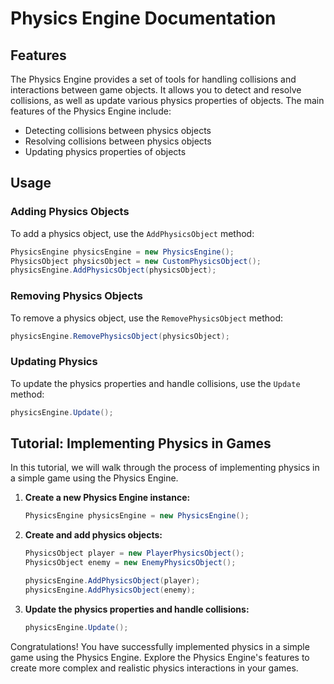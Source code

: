 # Physics Engine Documentation

## Features

The Physics Engine provides a set of tools for handling collisions and interactions between game objects. It allows you to detect and resolve collisions, as well as update various physics properties of objects. The main features of the Physics Engine include:

- Detecting collisions between physics objects
- Resolving collisions between physics objects
- Updating physics properties of objects

## Usage

### Adding Physics Objects

To add a physics object, use the `AddPhysicsObject` method:

```csharp
PhysicsEngine physicsEngine = new PhysicsEngine();
PhysicsObject physicsObject = new CustomPhysicsObject();
physicsEngine.AddPhysicsObject(physicsObject);
```

### Removing Physics Objects

To remove a physics object, use the `RemovePhysicsObject` method:

```csharp
physicsEngine.RemovePhysicsObject(physicsObject);
```

### Updating Physics

To update the physics properties and handle collisions, use the `Update` method:

```csharp
physicsEngine.Update();
```

## Tutorial: Implementing Physics in Games

In this tutorial, we will walk through the process of implementing physics in a simple game using the Physics Engine.

1. **Create a new Physics Engine instance:**

   ```csharp
   PhysicsEngine physicsEngine = new PhysicsEngine();
   ```

2. **Create and add physics objects:**

   ```csharp
   PhysicsObject player = new PlayerPhysicsObject();
   PhysicsObject enemy = new EnemyPhysicsObject();

   physicsEngine.AddPhysicsObject(player);
   physicsEngine.AddPhysicsObject(enemy);
   ```

3. **Update the physics properties and handle collisions:**

   ```csharp
   physicsEngine.Update();
   ```

Congratulations! You have successfully implemented physics in a simple game using the Physics Engine. Explore the Physics Engine's features to create more complex and realistic physics interactions in your games.
